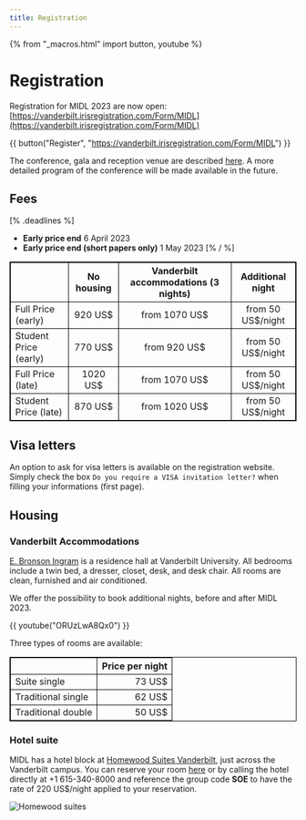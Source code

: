 ```yaml
---
title: Registration
---
```

{% from "_macros.html" import button, youtube %}
<style type="text/css">

table, td, th{
        border-collapse: collapse;
        border: 1px solid black;
}
</style>

# Registration

Registration for MIDL 2023 are now open: [https://vanderbilt.irisregistration.com/Form/MIDL](https://vanderbilt.irisregistration.com/Form/MIDL)

{{ button("Register", "https://vanderbilt.irisregistration.com/Form/MIDL") }}

The conference, gala and reception venue are described [here](/venue.html). A more detailed program of the conference will be made available in the future.

## Fees

[% .deadlines %]
* **Early price end** 6 April 2023
* **Early price end (short papers only)** 1 May 2023
[% / %]

<center>

|                       | No housing | Vanderbilt accommodations (3 nights) | Additional night |
|:----------------------|:----------------:|:------------------------------------:|:----------------:|
| Full Price (early)    | 920 US$          | from 1070 US$                 | from 50 US$/night |
| Student Price (early) | 770 US$          | from 920 US$                  | from 50 US$/night |
| Full Price (late)     | 1020 US$         | from 1070 US$                 | from 50 US$/night |
| Student Price (late)  | 870 US$          | from 1020 US$                  | from 50 US$/night |

</center>

## Visa letters
An option to ask for visa letters is available on the registration website. Simply check the box `Do you require a VISA invitation letter?` when filling your informations (first page).


## Housing
### Vanderbilt Accommodations
[E. Bronson Ingram](https://www.vanderbilt.edu/ohare/e-bronson-ingram-college/) is a residence hall at Vanderbilt University. All bedrooms include a twin bed, a dresser, closet, desk, and desk chair. All rooms are clean, furnished and air conditioned.

We offer the possibility to book additional nights, before and after MIDL 2023.

{{ youtube("ORUzLwA8Qx0") }}

Three types of rooms are available:

<center>

| | Price per night |
|:-|-:|
| Suite single | 73 US$ |
| Traditional single | 62 US$ |
| Traditional double | 50 US$ |

</center>

### Hotel suite
MIDL has a hotel block at [Homewood Suites Vanderbilt](https://group.homewood-suites.com/qd8cx1), just across the Vanderbilt campus. You can reserve your room [here](https://group.homewood-suites.com/qd8cx1) or by calling the hotel directly at +1 615-340-8000 and reference the group code **SOE** to have the rate of 220 US$/night applied to your reservation.

![Homewood suites](https://www.hilton.com/im/en/BNAVBHW/7577571/bnavbhw-exterior-dusk.jpg?impolicy=crop&cw=4600&ch=1931&gravity=NorthWest&xposition=0&yposition=568&rw=1220&rh=512)
